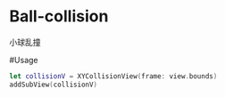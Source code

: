 # Ball-collision
小球乱撞

#Usage
```Swift
let collisionV = XYCollisionView(frame: view.bounds)
addSubView(collisionV)
```
